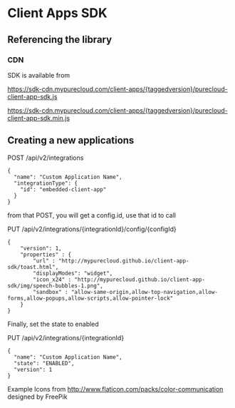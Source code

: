 # Client Apps SDK

## Referencing the library
### CDN

SDK is available from

https://sdk-cdn.mypurecloud.com/client-apps/{taggedversion}/purecloud-client-app-sdk.js

https://sdk-cdn.mypurecloud.com/client-apps/{taggedversion}/purecloud-client-app-sdk.min.js

## Creating a new applications


POST /api/v2/integrations
~~~
{
  "name": "Custom Application Name",
  "integrationType": {
    "id": "embedded-client-app"
  }
}
~~~

from that POST, you will get a config.id, use that id to call

PUT /api/v2/integrations/{integrationId}/config/{configId}

~~~
{
    "version": 1,
    "properties" : {
        "url" : "http://mypurecloud.github.io/client-app-sdk/toast.html",
        "displayModes": "widget",
        "icon_x24" : "http://mypurecloud.github.io/client-app-sdk/img/speech-bubbles-1.png",
        "sandbox" : "allow-same-origin,allow-top-navigation,allow-forms,allow-popups,allow-scripts,allow-pointer-lock"
    }
}
~~~

Finally, set the state to enabled

PUT /api/v2/integrations/{integrationId}

~~~
{
  "name": "Custom Application Name",
  "state": "ENABLED",
  "version": 1
}
~~~




Example Icons from http://www.flaticon.com/packs/color-communication designed by FreePik
